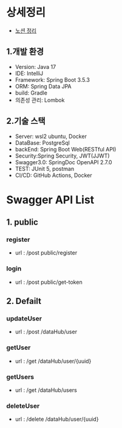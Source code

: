 # 상세정리
* [노션 정리](https://www.notion.so/API-Server-23d9271921f480eebd55d94db1009e9e)

## 1.개발 환경
 * Version: Java 17
 * IDE: IntelliJ
 * Framework: Spring Boot 3.5.3
 * ORM: Spring Data JPA
 * build: Gradle
 * 의존성 관리: Lombok
## 2.기술 스택
 * Server: wsl2 ubuntu, Docker
 * DataBase: PostgreSql
 * backEnd: Spring Boot Web(RESTful API)
 * Security:Spring Security, JWT(JJWT)
 * Swagger3.0: SpringDoc OpenAPI 2.7.0
 * TEST: JUnit 5, postman
 * CI/CD: GitHub Actions, Docker


# Swagger API List
## 1. public
### register
* url : /post public/register
### login
* url : /post public/get-token

## 2. Defailt
### updateUser
* url : /post /dataHub/user
### getUser
* url : /get /dataHub/user/{uuid}
### getUsers
* url : /get /dataHub/users
### deleteUser
* url : /delete /dataHub/user/{uuid}
